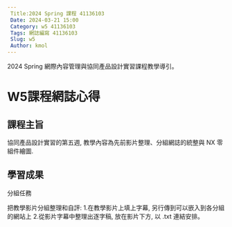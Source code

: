 ```yaml
---
 Title:2024 Spring 課程 41136103
 Date: 2024-03-21 15:00
 Category: w5 41136103
 Tags: 網誌編寫 41136103
 Slug: w5
 Author: kmol
---
```


2024 Spring 網際內容管理與協同產品設計實習課程教學導引。

<!-- PELICAN_END_SUMMARY -->

# W5課程網誌心得

## 課程主旨

協同產品設計實習的第五週, 教學內容為先前影片整理、分組網誌的統整與 NX 零組件繪圖.

## 學習成果

分組任務

把教學影片分組整理和自評:  1.在教學影片上填上字幕, 另行傳到可以嵌入到各分組的網站上 2.從影片字幕中整理出逐字稿, 放在影片下方, 以 .txt 連結安排。